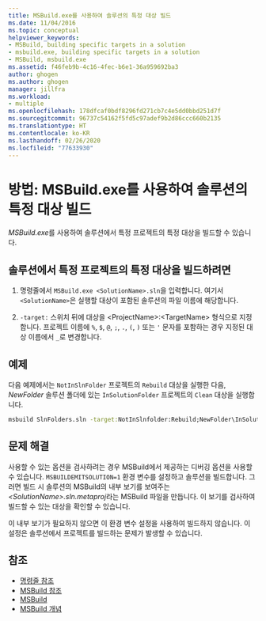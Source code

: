 ```yaml
---
title: MSBuild.exe를 사용하여 솔루션의 특정 대상 빌드
ms.date: 11/04/2016
ms.topic: conceptual
helpviewer_keywords:
- MSBuild, building specific targets in a solution
- msbuild.exe, building specific targets in a solution
- MSBuild, msbuild.exe
ms.assetid: f46feb9b-4c16-4fec-b6e1-36a959692ba3
author: ghogen
ms.author: ghogen
manager: jillfra
ms.workload:
- multiple
ms.openlocfilehash: 178dfcaf0bdf8296fd271cb7c4e5dd0bbd251d7f
ms.sourcegitcommit: 96737c54162f5fd5c97adef9b2d86ccc660b2135
ms.translationtype: HT
ms.contentlocale: ko-KR
ms.lasthandoff: 02/26/2020
ms.locfileid: "77633930"
---
```

# <a name="how-to-build-specific-targets-in-solutions-by-using-msbuildexe"></a>방법: MSBuild.exe를 사용하여 솔루션의 특정 대상 빌드

*MSBuild.exe*를 사용하여 솔루션에서 특정 프로젝트의 특정 대상을 빌드할 수 있습니다.

## <a name="to-build-a-specific-target-of-a-specific-project-in-a-solution"></a>솔루션에서 특정 프로젝트의 특정 대상을 빌드하려면

1. 명령줄에서 `MSBuild.exe <SolutionName>.sln`을 입력합니다. 여기서 `<SolutionName>`은 실행할 대상이 포함된 솔루션의 파일 이름에 해당합니다.

2. `-target:` 스위치 뒤에 대상을 \<ProjectName>:\<TargetName> 형식으로 지정합니다. 프로젝트 이름에 `%`, `$`, `@`, `;`, `.`, `(`, `)` 또는 `'` 문자를 포함하는 경우 지정된 대상 이름에서 `_`로 변경합니다.

## <a name="example"></a>예제

 다음 예제에서는 `NotInSlnFolder` 프로젝트의 `Rebuild` 대상을 실행한 다음, *NewFolder* 솔루션 폴더에 있는 `InSolutionFolder` 프로젝트의 `Clean` 대상을 실행합니다.

```cmd
msbuild SlnFolders.sln -target:NotInSlnfolder:Rebuild;NewFolder\InSolutionFolder:Clean
```

## <a name="troubleshooting"></a>문제 해결

사용할 수 있는 옵션을 검사하려는 경우 MSBuild에서 제공하는 디버깅 옵션을 사용할 수 있습니다. `MSBUILDEMITSOLUTION=1` 환경 변수를 설정하고 솔루션을 빌드합니다. 그러면 빌드 시 솔루션의 MSBuild의 내부 보기를 보여주는 *\<SolutionName>.sln.metaproj*라는 MSBuild 파일을 만듭니다. 이 보기를 검사하여 빌드할 수 있는 대상을 확인할 수 있습니다.

이 내부 보기가 필요하지 않으면 이 환경 변수 설정을 사용하여 빌드하지 않습니다. 이 설정은 솔루션에서 프로젝트를 빌드하는 문제가 발생할 수 있습니다.

## <a name="see-also"></a>참조

- [명령줄 참조](../msbuild/msbuild-command-line-reference.md)
- [MSBuild 참조](../msbuild/msbuild-reference.md)
- [MSBuild](../msbuild/msbuild.md)
- [MSBuild 개념](../msbuild/msbuild-concepts.md)
